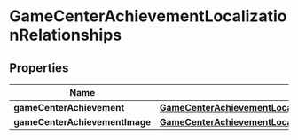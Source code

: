 

# GameCenterAchievementLocalizationRelationships


## Properties

| Name | Type | Description | Notes |
|------------ | ------------- | ------------- | -------------|
|**gameCenterAchievement** | [**GameCenterAchievementLocalizationRelationshipsGameCenterAchievement**](GameCenterAchievementLocalizationRelationshipsGameCenterAchievement.md) |  |  [optional] |
|**gameCenterAchievementImage** | [**GameCenterAchievementLocalizationRelationshipsGameCenterAchievementImage**](GameCenterAchievementLocalizationRelationshipsGameCenterAchievementImage.md) |  |  [optional] |



